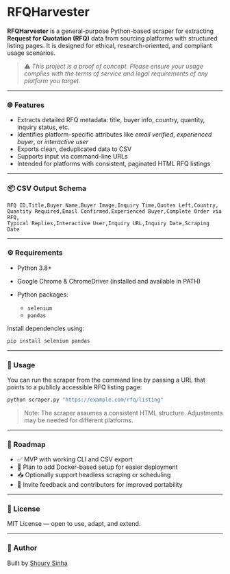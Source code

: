 # RFQHarvester

**RFQHarvester** is a general-purpose Python-based scraper for extracting **Request for Quotation (RFQ)** data from sourcing platforms with structured listing pages. It is designed for ethical, research-oriented, and compliant usage scenarios.

> ⚠️ *This project is a proof of concept. Please ensure your usage complies with the terms of service and legal requirements of any platform you target.*

---

### 🌐 Features

* Extracts detailed RFQ metadata: title, buyer info, country, quantity, inquiry status, etc.
* Identifies platform-specific attributes like *email verified*, *experienced buyer*, or *interactive user*
* Exports clean, deduplicated data to CSV
* Supports input via command-line URLs
* Intended for platforms with consistent, paginated HTML RFQ listings

---

### 📦 CSV Output Schema

```csv
RFQ ID,Title,Buyer Name,Buyer Image,Inquiry Time,Quotes Left,Country,
Quantity Required,Email Confirmed,Experienced Buyer,Complete Order via RFQ,
Typical Replies,Interactive User,Inquiry URL,Inquiry Date,Scraping Date
```

---

### ⚙️ Requirements

* Python 3.8+
* Google Chrome & ChromeDriver (installed and available in PATH)
* Python packages:

  * `selenium`
  * `pandas`

Install dependencies using:

```bash
pip install selenium pandas
```

---

### 🚀 Usage

You can run the scraper from the command line by passing a URL that points to a publicly accessible RFQ listing page:

```bash
python scraper.py "https://example.com/rfq/listing"
```

> Note: The scraper assumes a consistent HTML structure. Adjustments may be needed for different platforms.

---

### 📌 Roadmap

* ✅ MVP with working CLI and CSV export
* 🔄 Plan to add Docker-based setup for easier deployment
* 📥 Optionally support headless scraping or scheduling
* 💬 Invite feedback and contributors for improved portability

---

### 📄 License

MIT License — open to use, adapt, and extend.

---

### 👤 Author

Built by [Shoury Sinha](https://github.com/WorkedUpShoury)
